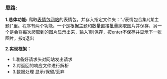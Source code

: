 ### 思路: ###

**1.总体功能:** 爬取[表情包网站](https://www.doutub.com/ "点击显示网站")的表情包，并存入指定文件夹："./表情包合集/{某主题}"里。程序有两个功能，一个是根据主题和数量直接批量爬取图片并保存，另一个是会将每次爬取到的图片显示出来，输入1则保存，按enter不保存并显示下一张图片，按q退出  

**2.实现框架：**   
- 1.准备好请求头对网站发出请求
- 2.对返回的响应文件进行解析
- 3.数据处理 显示/保留/丢弃 